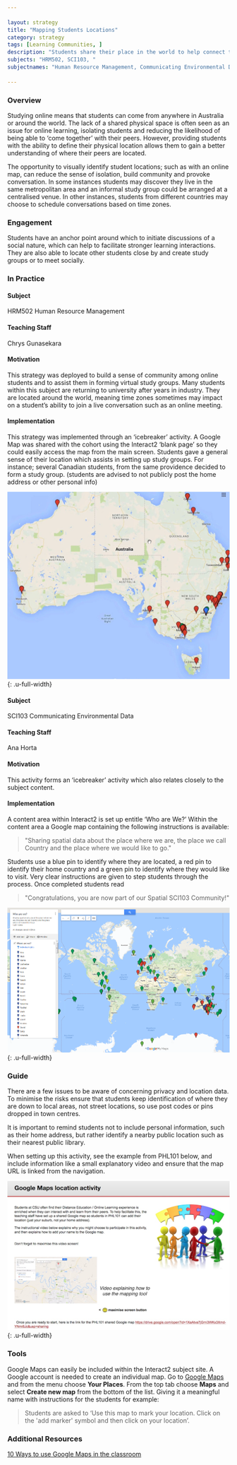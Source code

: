```yaml
---

layout: strategy
title: "Mapping Students Locations"
category: strategy
tags: [Learning Communities, ]
description: "Students share their place in the world to help connect to one another."
subjects: "HRM502, SCI103, "
subjectnames: "Human Resource Management, Communicating Environmental Data, "

---
```


### Overview

Studying online means that students can come from anywhere in Australia or around the world. The lack of a shared physical space is often seen as an issue for online learning, isolating students and reducing the likelihood of being able to ‘come together’ with their peers.  However, providing students with the ability to define their physical location allows them to gain a better understanding of where their peers are located.

The opportunity to visually identify student locations; such as with an online map, can reduce the sense of isolation, build community and provoke conversation.  In some instances students may discover they live in the same metropolitan area and an informal study group could be arranged at a centralised venue. In other instances, students from different countries may choose to schedule conversations based on time zones.

### Engagement

Students have an anchor point around which to initiate discussions of a social nature, which can help to facilitate stronger learning interactions. They are also able to locate other students close by and create study groups or to meet socially.

### In Practice
<div class="u-release practice" >

<div class="practice-item">
<div class="practice-content" markdown="1">

#### Subject

HRM502 Human Resource Management

#### Teaching Staff

Chrys Gunasekara

#### Motivation

This strategy was deployed to build a sense of community among online students and to assist them in forming virtual study groups. Many students within this subject are returning to university after years in industry. They are located around the world, meaning time zones sometimes may impact on a student’s ability to join a live conversation such as an online meeting.

#### Implementation

This strategy was implemented through an ‘icebreaker’ activity. A Google Map was shared with the cohort using the Interact2 ‘blank page’ so they could easily access the map from the main screen. Students gave a general sense of their location which assists in setting up study groups. For instance; several Canadian students, from the same providence decided to form a study group.  (students are advised to not publicly post the home address or other personal info)

![Screenshot of subject's map](../images/practices/Mapping-Students-Locations-2.jpg){: .u-full-width}

</div>
</div>

<div class="practice-item">
<div class="practice-content" markdown="1">

#### Subject

SCI103 Communicating Environmental Data

#### Teaching Staff

Ana Horta

#### Motivation

This activity forms an ‘icebreaker’ activity which also relates closely to the subject content.

#### Implementation

A content area within Interact2 is set up entitle ‘Who are We?’ Within the content area a Google map containing the following instructions is available:

> "Sharing spatial data about the place where we are, the place we call Country and the place where we would like to go."

Students use a blue pin to identify where they are located, a red pin to identify their home country and a green pin to identify where they would like to visit.  Very clear instructions are given to step students through the process. Once completed students read

>"Congratulations, you are now part of our Spatial SCI103 Community!"

![Screenshot of subject's map](../images/practices/Mapping-Students-Locations-1.png){: .u-full-width}

</div>
</div>
</div>

### Guide

There are a few issues to be aware of concerning privacy and location data. To minimise the risks ensure that students keep identification of where they are down to local areas, not street locations, so use post codes or pins dropped in town centres.

It is important to remind students not to include personal information, such as their home address, but rather identify a nearby public location such as their nearest public library.

When setting up this activity, see the example from PHL101 below, and include information like a small explanatory video and ensure that the map URL is linked from the navigation.

![Screenshot of PHL101's map](../images/practices/Mapping-Students-Locations-3.jpg){: .u-full-width}


### Tools

Google Maps can easily be included within the Interact2 subject site.
A Google account is needed to create an individual map. Go to [Google Maps](https://maps.google.com) and from the menu choose **Your Places**. From the top tab choose **Maps** and select **Create new map** from the bottom of the list. Giving it a meaningful name with instructions for the students for example:

>Students are asked to ‘Use this map to mark your location. Click on the 'add marker' symbol and then click on your location’.

### Additional Resources

<div class="apa-ref" markdown="1">

[10 Ways to use Google Maps in the classroom](http://www.thethinkingstick.com/10-ways-to-use-google-maps-in-the-classroom/)

</div>
